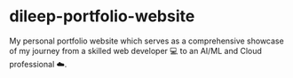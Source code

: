 # dileep-portfolio-website
My personal portfolio website which serves as a comprehensive showcase of my journey from a skilled web developer 💻 to an AI/ML and Cloud professional ☁️.
